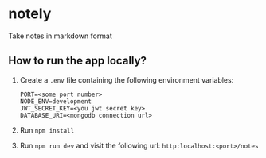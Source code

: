 # notely

Take notes in markdown format

## How to run the app locally?

1. Create a `.env` file containing the following environment variables:

   ```
   PORT=<some port number>
   NODE_ENV=development
   JWT_SECRET_KEY=<you jwt secret key>
   DATABASE_URI=<mongodb connection url>
   ```

2. Run `npm install`

3. Run `npm run dev` and visit the following url: `http:localhost:<port>/notes`
